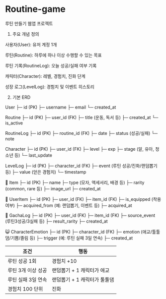 # Routine-game

루틴 만들기 웹앱 프로젝트



1. 주요 개념 정의

사용자(User): 유저 계정 1개

루틴(Routine): 하루에 하나 이상 수행할 수 있는 목표

루틴 기록(RoutineLog): 오늘 성공/실패 여부 기록

캐릭터(Character): 레벨, 경험치, 진화 단계

성장 로그(LevelLog): 경험치 및 이벤트 히스토리

2. 기본 ERD

User
 ├─ id (PK)
 ├─ username
 ├─ email
 └─ created_at

Routine
 ├─ id (PK)
 ├─ user_id (FK)
 ├─ title (운동, 독서 등)
 ├─ created_at
 └─ is_active

RoutineLog
 ├─ id (PK)
 ├─ routine_id (FK)
 ├─ date
 ├─ status (성공/실패)
 └─ note

Character
 ├─ id (PK)
 ├─ user_id (FK)
 ├─ level
 ├─ exp
 ├─ stage (알, 유아, 청소년 등)
 └─ last_update

LevelLog
 ├─ id (PK)
 ├─ character_id (FK)
 ├─ event (루틴 성공/진화/랜덤뽑기 등)
 ├─ value (얻은 경험치)
 └─ timestamp

 🎁 Item
 ├─ id (PK)
 ├─ name
 ├─ type (모자, 액세서리, 배경 등)
 ├─ rarity (common, rare 등)
 ├─ image_url
 ├─ created_at

🎁 UserItem
 ├─ id (PK)
 ├─ user_id (FK)
 ├─ item_id (FK)
 ├─ is_equipped (착용 여부)
 ├─ acquired_from (예: 랜덤뽑기, 이벤트 등)
 ├─ acquired_at

 🎲 GachaLog
 ├─ id (PK)
 ├─ user_id (FK)
 ├─ item_id (FK)
 ├─ source_event (루틴3성공/3실패 등)
 ├─ result_rarity
 ├─ created_at

😺 CharacterEmotion
 ├─ id (PK)
 ├─ character_id (FK)
 ├─ emotion (애교/툴툴댐/기쁨/졸림 등)
 ├─ trigger (예: 루틴 실패 3일 연속)
 ├─ created_at

| 조건                | 행동                   |
| -----------        | ---------------        |
| 루틴 성공 1회        | 경험치 +10              |
| 루틴 3개 이상 성공   | 랜덤뽑기 + 1 캐릭터가 애교  |
| 루틴 실패 3일 연속   | 랜덤뽑기 + 1 캐릭터가 툴툴댐|
| 경험치 100 단위     | 진화                     |
